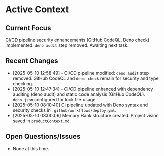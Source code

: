 # Active Context

## Current Focus

CI/CD pipeline security enhancements (GitHub CodeQL, Deno check) implemented.
`deno audit` step removed. Awaiting next task.

## Recent Changes

- [2025-05-10 12:58:49] - CI/CD pipeline modified: `deno audit` step removed.
  GitHub CodeQL and `deno check` remain for security and type checking.
- [2025-05-10 12:47:34] - CI/CD pipeline enhanced with dependency auditing (deno
  audit) and static code analysis (GitHub CodeQL). `deno.json` configured for
  lock file usage.
- [2025-05-10 08:10:40] CI pipeline updated with Deno syntax and security checks
  in `.github/workflows/deploy.yml`.
- [2025-05-10 08:00:06] Memory Bank structure created. Project vision saved in
  `productContext.md`.

## Open Questions/Issues

- None at this time.
